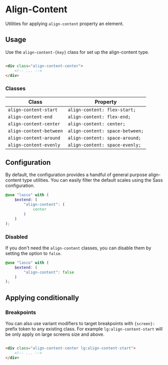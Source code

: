 # Align-Content

Utilities for applying `align-content` property an element.

## Usage

Use the `align-content-{key}` class for set up the align-content type.

```html

<div class="align-content-center">
    <!-- ... -->
</div>
```

### Classes

| Class                   | Property                        |
|-------------------------|---------------------------------|
| `align-content-start`   | `align-content: flex-start;`    |
| `align-content-end`     | `align-content: flex-end;`      |
| `align-content-center`  | `align-content: center;`        |
| `align-content-between` | `align-content: space-between;` |
| `align-content-around`  | `align-content: space-around;`  |
| `align-content-evenly`  | `align-content: space-evenly;`  |

## Configuration

By default, the configuration provides a handful of general purpose align-content type utilities. You can easily filter the
default scales using the Sass configuration.

```scss
@use "lasco" with (
    $extend: (
        "align-content": (
            center
        )
    )
);
```

### Disabled

If you don't need the `align-content` classes, you can disable them by setting the option to `false`.

```scss
@use "lasco" with (
    $extend: (
        "align-content": false
    )
);
```

## Applying conditionally

### Breakpoints

You can also use variant modifiers to target breakpoints with `{screen}:` prefix token to any existing class. For
example `lg:align-content-start` will be only apply on large screens size and above.

```html

<div class="align-content-center lg:align-content-start">
    <!-- ... -->
</div>
```
